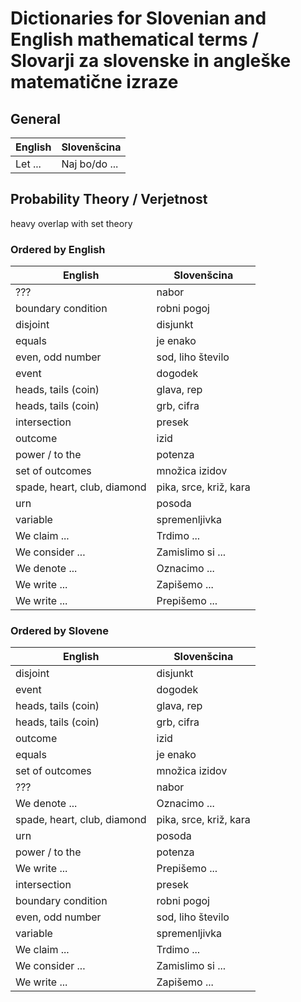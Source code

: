 # Dictionaries for Slovenian and English mathematical terms / Slovarji za slovenske in angleške matematične izraze

## General

| English | Slovenšcina |
|---------|-------------|
| Let ... | Naj bo/do ...|

## Probability Theory / Verjetnost

heavy overlap with set theory

### Ordered by English

| English | Slovenšcina |
|---------|-------------|
| ??? | nabor |
| boundary condition | robni pogoj |
| disjoint | disjunkt |
| equals | je enako |
| even, odd number | sod, liho število|
| event | dogodek |
| heads, tails (coin) | glava, rep |
| heads, tails (coin) | grb, cifra |
| intersection | presek |
| outcome | izid |
| power / to the | potenza |
| set of outcomes | množica izidov |
| spade, heart, club, diamond | pika, srce, križ, kara |
| urn | posoda |
| variable | spremenljivka |
| We claim ... | Trdimo ... |
| We consider ... | Zamislimo si  ... |
| We denote ... | Oznacimo ... |
| We write ... | Zapišemo ... |
| We write ... | Prepišemo ... |

### Ordered by Slovene

| English | Slovenšcina |
|---------|-------------|
| disjoint | disjunkt |
| event | dogodek |
| heads, tails (coin) | glava, rep |
| heads, tails (coin) | grb, cifra |
| outcome | izid |
| equals | je enako |
| set of outcomes | množica izidov |
| ??? | nabor |
| We denote ... | Oznacimo ... |
| spade, heart, club, diamond | pika, srce, križ, kara |
| urn | posoda |
| power / to the | potenza |
| We write ... | Prepišemo ... |
| intersection | presek |
| boundary condition | robni pogoj |
| even, odd number | sod, liho število|
| variable | spremenljivka |
| We claim ... | Trdimo ... |
| We consider ... | Zamislimo si  ... |
| We write ... | Zapišemo ... |